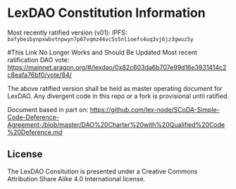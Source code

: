 # LexDAO Constitution Information

Most recently ratified version (v01): IPFS: `bafybeibynpxwbvtnpwyn7p67vqmz44vc5s5nlioefs4uq3vj6jz3gwuz5y`

#This Link No Longer Works and Should Be Updated
Most recent ratification DAO vote: https://mainnet.aragon.org/#/lexdao/0x82c603da6b707e99d16e3931414c2c8eafa76bf0/vote/84/

The above ratified version shall be held as master operating document for LexDAO. Any divergent code in this repo or a fork is provisional until ratified.


Document based in part on: https://github.com/lex-node/SCoDA-Simple-Code-Deference-Agreement-/blob/master/DAO%20Charter%20with%20Qualified%20Code%20Deference.md



## License

The LexDAO Consitution is presented under a Creative Commons Attribution Share Alike 4.0 International license.
